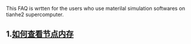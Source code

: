 This FAQ is wrtten for the users who use materilal simulation softwares on tianhe2 supercomputer.

## 1.[如何查看节点内存](https://github.com/pincher-chen/software_install/blob/master/FAQ/system%20related/%E8%AE%A1%E7%AE%97%E8%8A%82%E7%82%B9%E5%86%85%E5%AD%98)
